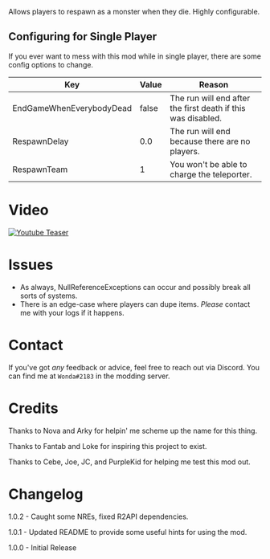 ﻿Allows players to respawn as a monster when they die. Highly configurable.

## Configuring for Single Player

If you ever want to mess with this mod while in single player, there are some config options to change.

| Key | Value | Reason |
|---|---|---|
|EndGameWhenEverybodyDead|false|The run will end after the first death if this was disabled.|
|RespawnDelay|0.0|The run will end because there are no players.|
|RespawnTeam|1|You won't be able to charge the teleporter.|

# Video

[![Youtube Teaser](https://img.youtube.com/vi/4BdSJ4V8CPI/0.jpg)](https://www.youtube.com/watch?v=4BdSJ4V8CPI)

# Issues

- As always, NullReferenceExceptions can occur and possibly break all sorts of systems.
- There is an edge-case where players can dupe items. *Please* contact me with your logs if it happens.

# Contact

If you've got *any* feedback or advice, feel free to reach out via Discord. You can find me at `Wonda#2183` in the modding server.

# Credits

Thanks to Nova and Arky for helpin' me scheme up the name for this thing.

Thanks to Fantab and Loke for inspiring this project to exist. 

Thanks to Cebe, Joe, JC, and PurpleKid for helping me test this mod out.

# Changelog

1.0.2 - Caught some NREs, fixed R2API dependencies.

1.0.1 - Updated README to provide some useful hints for using the mod.

1.0.0 - Initial Release